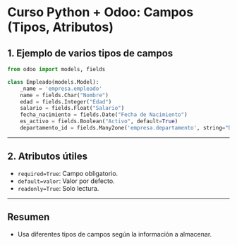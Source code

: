 # Curso Python + Odoo: Campos (Tipos, Atributos)

## 1. Ejemplo de varios tipos de campos

```python
from odoo import models, fields

class Empleado(models.Model):
    _name = 'empresa.empleado'
    name = fields.Char("Nombre")
    edad = fields.Integer("Edad")
    salario = fields.Float("Salario")
    fecha_nacimiento = fields.Date("Fecha de Nacimiento")
    es_activo = fields.Boolean("Activo", default=True)
    departamento_id = fields.Many2one('empresa.departamento', string="Departamento")
```

---

## 2. Atributos útiles

- `required=True`: Campo obligatorio.
- `default=valor`: Valor por defecto.
- `readonly=True`: Solo lectura.

---

## Resumen

- Usa diferentes tipos de campos según la información a almacenar.